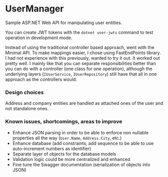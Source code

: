 # UserManager

Sample ASP.NET Web API for manipulating user entities.

You can create JWT tokens with the `dotnet user-jwts` command to test operation in development mode.

Instead of using the traditional controller based approach, went with the Minimal API. To make mappings easier, I chose using FastEndPoints library. I had not experience with this previously, wanted to try it out. It worked out pretty well. I mainly like that you can separate responsibilities better than you can do with a controller (one class for one operation), although the underlying layers (`IUserService`, `IUserRepository`) still have that all in one approach as the controllers would.

### Design choices

Address and company entities are handled as attached ones of the user and not standalone ones.

### Known issues, shortcomings, areas to improve
- Enhance JSON parsing in order to be able to enforce non nullable properties all the way (`User.Name`, `Address.City`, etc.)
- Enhance database (add constraints, add sequence to be able to use auto-increment numbers as identifier)
- Separate layer of objects for the database models
- Validation logic could be more centralized and enhanced
- Fine tune the Swagger documentation (serialization of objects into JSON)
